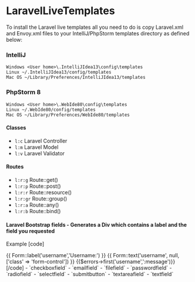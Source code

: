 LaravelLiveTemplates
====================
To install the Laravel live templates all you need to do is copy Laravel.xml and Envoy.xml files to your IntelliJ/PhpStorm templates directory as defined below:
### IntelliJ

    Windows <User home>\.IntelliJIdea13\config\templates
    Linux ~/.IntelliJIdea13/config/templates
    Mac OS ~/Library/Preferences/IntelliJIdea13/templates

### PhpStorm 8

    Windows <User home>\.WebIde80\config\templates
    Linux ~/.WebIde80/config/templates
    Mac OS ~/Library/Preferences/WebIde80/templates

#### Classes
- `l:c` Laravel Controller
- `l:m` Laravel Model
- `l:v` Laravel Validator
 
#### Routes
- `l:r:g`  Route::get()
- `l:r:p`  Route::post()
- `l:r:r`  Route::resource()
- `l:r:gr` Route::group()
- `l:r:a`  Route::any()
- `l:r:b`  Route::bind()

#### Laravel Bootstrap fields - Generates a Div which contains a label and the field you requested
Example
[code]
<!-- username Form Input  -->
<div class="form-group">
    {{ Form::label('username','Username:') }}
    {{ Form::text('username', null, ['class' => 'form-control']) }}
    {{$errors->first('username','<span class="danger">:message</span>')}}
</div>
[/code]
- `checkboxfield`  
- `emailfield`
- `filefield`
- `passwordfield`
- `radiofield`
- `selectfield`
- `submitbutton`
- `textareafield`
- `textfield`
